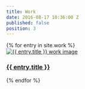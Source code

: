 ```yaml
---
title: Work
date: 2016-08-17 10:36:00 Z
published: false
position: 3
---
```


<div class="grid">
{% for entry in site.work %}
  <div class="grid__item grid__item--work">
    <a class="panel no-link-style" href="{{ entry.url }}">
      <img class="u-object-fit" src="{{ entry.desktop_image }}" srcset="{{ entry.1x_image }} 1x, {{ entry.2x_image }} 2x" alt="{{ entry.title }} work image" />
      <h3 class="panel__caption">{{ entry.title }}</h3>
    </a>
  </div>
  {% endfor %}
</div>

